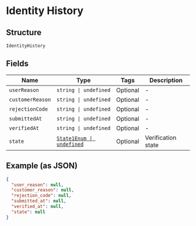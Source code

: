 
# Identity History

## Structure

`IdentityHistory`

## Fields

| Name | Type | Tags | Description |
|  --- | --- | --- | --- |
| `userReason` | `string \| undefined` | Optional | - |
| `customerReason` | `string \| undefined` | Optional | - |
| `rejectionCode` | `string \| undefined` | Optional | - |
| `submittedAt` | `string \| undefined` | Optional | - |
| `verifiedAt` | `string \| undefined` | Optional | - |
| `state` | [`State1Enum \| undefined`](../../doc/models/state-1-enum.md) | Optional | Verification state |

## Example (as JSON)

```json
{
  "user_reason": null,
  "customer_reason": null,
  "rejection_code": null,
  "submitted_at": null,
  "verified_at": null,
  "state": null
}
```


